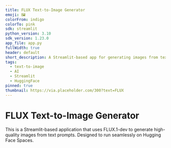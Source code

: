```yaml
---
title: FLUX Text-to-Image Generator
emoji: 🖼️
colorFrom: indigo
colorTo: pink
sdk: streamlit
python_version: 3.10
sdk_version: 1.23.0
app_file: app.py
fullWidth: true
header: default
short_description: A Streamlit-based app for generating images from text prompts using FLUX.1-dev.
tags:
  - text-to-image
  - AI
  - Streamlit
  - HuggingFace
pinned: true
thumbnail: https://via.placeholder.com/300?text=FLUX
---
```



# FLUX Text-to-Image Generator
This is a Streamlit-based application that uses FLUX.1-dev to generate high-quality images from text prompts. Designed to run seamlessly on Hugging Face Spaces.
